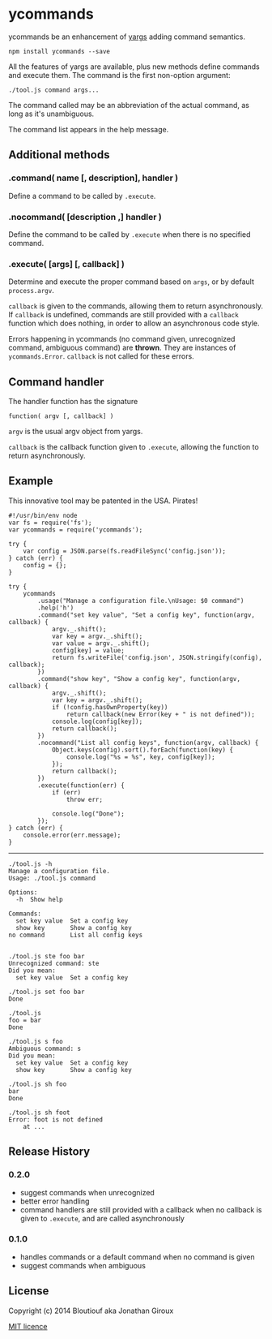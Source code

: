 # ycommands

ycommands be an enhancement of [yargs](https://github.com/chevex/yargs) adding command semantics.

	npm install ycommands --save

All the features of yargs are available, plus new methods define commands and execute them. The command is the first non-option argument:

	./tool.js command args...

The command called may be an abbreviation of the actual command, as long as it's unambiguous.

The command list appears in the help message.

## Additional methods

### .command( name [, description], handler )

Define a command to be called by `.execute`.

### .nocommand( [description ,] handler )

Define the command to be called by `.execute` when there is no specified command.

### .execute( [args] [, callback] )

Determine and execute the proper command based on `args`, or by default `process.argv`.

`callback` is given to the commands, allowing them to return asynchronously. If `callback` is undefined, commands are still provided with a `callback` function which does nothing, in order to allow an asynchronous code style.

Errors happening in ycommands (no command given, unrecognized command, ambiguous command) are **thrown**. They are instances of `ycommands.Error`. `callback` is not called for these errors.

## Command handler

The handler function has the signature

	function( argv [, callback] )

`argv` is the usual argv object from yargs.

`callback` is the callback function given to `.execute`, allowing the function to return asynchronously.

## Example

This innovative tool may be patented in the USA. Pirates!

	#!/usr/bin/env node
	var fs = require('fs');
	var ycommands = require('ycommands');

	try {
		var config = JSON.parse(fs.readFileSync('config.json'));
	} catch (err) {
		config = {};
	}

	try {
		ycommands
			.usage("Manage a configuration file.\nUsage: $0 command")
			.help('h')
			.command("set key value", "Set a config key", function(argv, callback) {
				argv._.shift();
				var key = argv._.shift();
				var value = argv._.shift();
				config[key] = value;
				return fs.writeFile('config.json', JSON.stringify(config), callback);
			})
			.command("show key", "Show a config key", function(argv, callback) {
				argv._.shift();
				var key = argv._.shift();
				if (!config.hasOwnProperty(key))
					return callback(new Error(key + " is not defined"));
				console.log(config[key]);
				return callback();
			})
			.nocommand("List all config keys", function(argv, callback) {
				Object.keys(config).sort().forEach(function(key) {
					console.log("%s = %s", key, config[key]);
				});
				return callback();
			})
			.execute(function(err) {
				if (err)
					throw err;
				
				console.log("Done");
			});
	} catch (err) {
		console.error(err.message);
	}

---

	./tool.js -h
	Manage a configuration file.
	Usage: ./tool.js command
	
	Options:
	  -h  Show help
	
	Commands:
	  set key value  Set a config key
	  show key       Show a config key
	no command       List all config keys


	./tool.js ste foo bar
	Unrecognized command: ste
	Did you mean:
	  set key value  Set a config key

	./tool.js set foo bar
	Done

	./tool.js
	foo = bar
	Done

	./tool.js s foo
	Ambiguous command: s
	Did you mean:
	  set key value  Set a config key
	  show key       Show a config key

	./tool.js sh foo
	bar
	Done

	./tool.js sh foot
	Error: foot is not defined
		at ...

## Release History

### 0.2.0

* suggest commands when unrecognized
* better error handling
* command handlers are still provided with a callback when no callback is given to `.execute`, and are called asynchronously

### 0.1.0

* handles commands or a default command when no command is given
* suggest commands when ambiguous

## License

Copyright (c) 2014 Bloutiouf aka Jonathan Giroux

[MIT licence](http://opensource.org/licenses/MIT)
